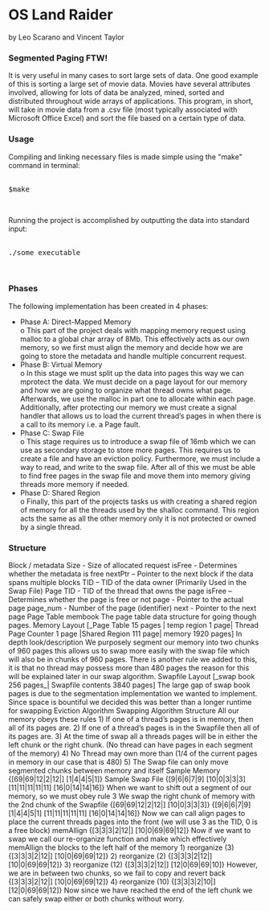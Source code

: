 <h1>OS Land Raider </h1>
by Leo Scarano and Vincent Taylor

<h3>Segmented Paging FTW!</h3>

It is very useful in many cases to sort large sets of data. One good example of 
this is sorting a large set of movie data. Movies have several attributes involved, 
allowing for lots of data be analyzed, mined, sorted and distributed throughout wide 
arrays of applications.  This program, in short, will take in movie data from a .csv
file (most typically associated with Microsoft Office Excel) and sort the file based 
on a certain type of data.

<h3>Usage</h3>

Compiling and linking necessary files is made simple using the "make" command in 
terminal:
<br>
<br>
<pre>$make</pre>
<br>

Running the project is accomplished by outputting the data into standard input:
<br>
<br>
<pre>./some_executable</em></pre>
<br>

<h3>Phases</h3>

The following implementation has been created in 4 phases:

<ul>
	<li>Phase A: Direct-Mapped Memory</li> 
		o This part of the project deals with mapping memory request using malloc to a global char array of 8Mb. This effectively acts as our own memory, so we first must align the memory and decide how we are going to store the metadata and handle multiple concurrent request. 
	<li>Phase B: Virtual Memory</li>
		o In this stage we must split up the data into pages this way we can mprotect the data. We must decide on a page layout for our memory and how we are going to organize what thread owns what page. Afterwards, we use the malloc in part one to allocate within each page. Additionally, after protecting our memory we must create a signal handler that allows us to load the current thread’s pages in when there is a call to its memory i.e. a Page fault. 
	<li>Phase C: Swap File</li>
		o This stage requires us to introduce a swap file of 16mb which we can use as secondary storage to store more pages. This requires us to create a file and have an eviction policy. Furthermore, we must include a way to read, and write to the swap file. After all of this we must be able to find free pages in the swap file and move them into memory giving threads more memory if needed.
	<li>Phase D: Shared Region</li>
		o Finally, this part of the projects tasks us with creating a shared region of memory for all the threads used by the shalloc command. This region acts the same as all the other memory only it is not protected or owned by a single thread.
</ul>
<h3>Structure</h3>
Block / metadata
	Size - Size of allocated request
	isFree - Determines whether the metadata is free 
	nextPtr – Pointer to the next block if the data spans multiple blocks
	TID – TID of the data owner (Primarily Used in the Swap File)
Page
	TID - TID of the thread that owns the page
	isFree – Determines whether the page is free or not
	page - Pointer to the actual page  
	page_num - Number of the page (identifier)
	next - Pointer to the next page
Page Table membook
	The page table data structure for going though pages.
Memory Layout
[_Page Table 15 pages | temp region 1 page| Thread Page Counter 1 page |Shared Region 111 page| memory 1920 pages]
In depth look/description
	We purposely segment our memory into two chunks of 960 pages this allows us to swap more easily with the swap file which will also be in chunks of 960 pages. There is another rule we added to this, it is that no thread may possess more than 480 pages the reason for this will be explained later in our swap algorithm. 
Swapfile Layout
[_swap book 256 pages_| Swapfile contents 3840 pages] The large gap of swap book pages is due to the segmentation implementation we wanted to implement. Since space is bountiful we decided this was better than a longer runtime for swapping
Eviction Algorithm
Swapping Algorithm Structure
All our memory obeys these rules
1)	If one of a thread’s pages is in memory, then all of its pages are.
2)	If one of a thread’s pages is in the Swapfile then all of its pages are.
3)	At the time of swap all a threads pages will be in either the left chunk or the right chunk. (No thread can have pages in each segment of the memory)
4)	No Thread may own more than (1/4 of the current pages in memory in our case that is 480)
5)	The Swap file can only move segmented chunks between memory and itself
Sample Memory
{[69|69|12|2|12|] [1|4|4|5|1]}
Sample Swap File
{[9|6|6|7|9] [10|0|3|3|3] [11|11|11|11|11] [16|0|14|14|16]}
When we want to shift out a segment of our memory, so we must obey rule 3
	We swap the right chunk of memory with the 2nd chunk of the Swapfile
{[69|69|12|2|12|] [10|0|3|3|3]}
{[9|6|6|7|9] [1|4|4|5|1] [11|11|11|11|11] [16|0|14|14|16]}
Now we can call align pages to place the current threads pages into the front (we will use 3 as the TID, 0 is a free block)
memAllign
{[3|3|3|2|12|] [10|0|69|69|12]}
	Now if we want to swap we call our re-organize function and make which effectively memAllign the blocks to the left half of the memory
1)	 reorganize (3)
{[3|3|3|2|12|] [10|0|69|69|12]}
2)   reorganize (2)
{[3|3|3|2|12|] [10|0|69|69|12]}
3)   reorganize (12)
{[3|3|3|2|12|] [12|0|69|69|10]}
	However, we are in between two chunks, so we fail to copy and revert back
{[3|3|3|2|12|] [10|0|69|69|12]}
	4)   reorganize (10)
{[3|3|3|2|10|] [12|0|69|69|12]}
	Now since we have reached the end of the left chunk we can safely swap either or both chunks without worry.	
</div>
<br>
<br>
<br>
<br>
<br>
